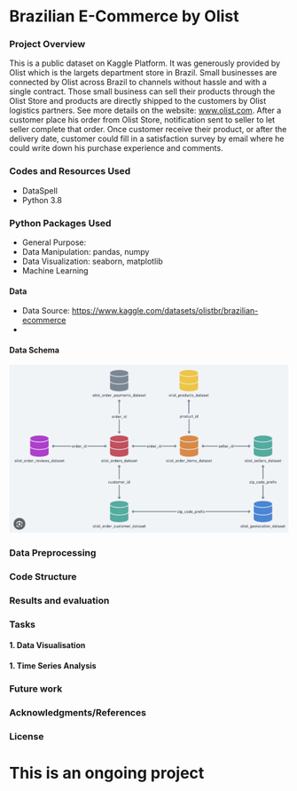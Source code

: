 
# Brazilian E-Commerce by Olist
### Project Overview
This is a public dataset on Kaggle Platform. It was generously provided by Olist which is the largets department store in Brazil. Small businesses are connected by Olist across Brazil to channels without hassle and with a single contract.
Those small business can sell their products through the Olist Store and products are directly shipped to the customers by Olist logistics partners. See more details on the website: www.olist.com.
After a customer place his order from Olist Store, notification sent to seller to let seller complete that order. Once customer receive their product, or after the delivery date, customer could fill in a satisfaction survey by email where he could write down his purchase experience and comments.

### Codes and Resources Used
* DataSpell
* Python 3.8

### Python Packages Used
* General Purpose: 
* Data Manipulation: pandas, numpy
* Data Visualization: seaborn, matplotlib
* Machine Learning

#### Data
* Data Source: https://www.kaggle.com/datasets/olistbr/brazilian-ecommerce
*
####  Data Schema
![databaseRelationship.png](databaseRelationship.png)

### Data Preprocessing

### Code Structure


### Results and evaluation

### Tasks
#### 1. Data Visualisation

#### 1. Time Series Analysis 



### Future work


### Acknowledgments/References

### License




# This is an ongoing project 